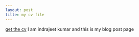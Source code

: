 ```yaml
---
layout: post
title: my cv file
---
```

[get the cv](/assets/Indrajeetkumar_IITBHU21_dec_2.pdf)
I am indrajeet kumar and this is my blog post page
